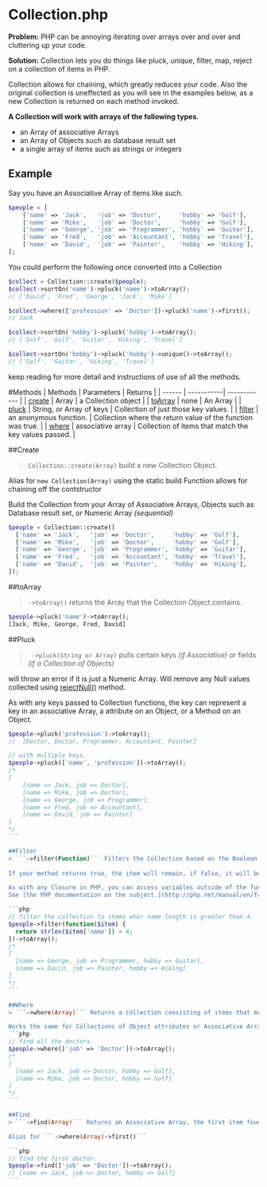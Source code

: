 # Collection.php
**Problem:** PHP can be annoying iterating over arrays over and over and cluttering up your code.

**Solution:** Collection lets you do things like pluck, unique, filter, map, reject on a collection of items in PHP. 

Collection allows for chaining, which greatly reduces your code. Also the original collection is uneffected as you will see in the examples below, as a new Collection is returned on each method invoked.

**A Collection will work with arrays of the following types.**

- an Array of associative Arrays
- an Array of Objects such as database result set
- a single array of items such as strings or integers

## Example
Say you have an Associative Array of items like such. 

```php
$people = [
    ['name' => 'Jack',   'job' => 'Doctor',     'hobby' => 'Golf'], 
    ['name' => 'Mike',   'job' => 'Doctor',     'hobby' => 'Golf'], 
    ['name' => 'George', 'job' => 'Programmer', 'hobby' => 'Guitar'],
    ['name' => 'Fred',   'job' => 'Accountant', 'hobby' => 'Travel'],
    ['name' => 'David',  'job' => 'Painter',    'hobby' => 'Hiking'],
];
```

You could perform the following once converted into a Collection

```php
$collect = Collection::create($people);
$collect->sortOn('name')->pluck('name')->toArray();
// ['David', 'Fred', 'George', 'Jack', 'Mike']

$collect->where(['profession' => 'Doctor'])->pluck('name')->first();
// Jack

$collect->sortOn('hobby')->pluck('hobby')->toArray();
// ['Golf', 'Golf', 'Guitar', 'Hiking', 'Travel']

$collect->sortOn('hobby')->pluck('hobby')->unique()->toArray();
// ['Golf', 'Guitar', 'Hiking', 'Travel']
```

keep reading for more detail and instructions of use of all the methods.

#Methods
| Methods | Parameters | Returns  |
| ------  | -----------| ------------ |
| [create](#create) | Array | a Collection object |
| [toArray](#toArray) | none | An Array |
| [pluck](#pluck) | String, or Array of keys | Collection of just those key values. |
| [filter](#filter) | an anonymous function. | Collection where the return value of the function was true. |
| [where](#where) | associative array | Collection of items that match the key values passed. |


##Create 
> ```Collection::create(Array)``` build a new Collection Object. 

Alias for ```new Collection(Array)``` using the static build Functiion allows for chaining off the contstructor

Build the Collection from your Array of Associative Arrays, Objects such as Database result set, or Numeric Array _(sequential)_

```php
$people = Collection::create([
  ['name' => 'Jack',   'job' => 'Doctor',     'hobby' => 'Golf'], 
  ['name' => 'Mike',   'job' => 'Doctor',     'hobby' => 'Golf'], 
  ['name' => 'George', 'job' => 'Programmer', 'hobby' => 'Guitar'],
  ['name' => 'Fred',   'job' => 'Accountant', 'hobby' => 'Travel'],
  ['name' => 'David',  'job' => 'Painter',    'hobby' => 'Hiking'],
]);
```
    
##toArray 
> ```->toArray()``` returns the Array that the Collection Object contains.
    
```php
$people->pluck('name')->toArray();
[Jack, Mike, George, Fred, David]
```

##Pluck 
> ``` ->pluck(String or Array)``` pulls certain keys _(if Associative)_ or fields _(if a Collection of Objects)_

will throw an error if it is just a Numeric Array. Will remove any Null values collected using [rejectNull()](#rejectNull) method.

As with any keys passed to Collection functions, the key can represent a key in an associative Array, a attribute on an Object, or a Method on an Object.

````php  
$people->pluck('profession')->toArray();
//  [Doctor, Doctor, Programmer, Accountant, Painter]

// with multiple keys.
$people->pluck(['name', 'profession'])->toArray();
/*  
[
    [name => Jack, job => Doctor],
    [name => Mike, job => Doctor],
    [name => George, job => Programmer],
    [name => Fred, job => Accountant],
    [name => David, job => Painter]
]
*/
```

##Filter 
> ```->filter(Function)``` Filters the Collection based on the Boolean return value of the Anonymous function passed. 
    
If your method returns true, the item will remain, if false, it will be removed from the returned Collection.

As with any Closure in PHP, you can access variables outside of the function using the use operator. 
See [the PHP documentation on the subject.](http://php.net/manual/en/functions.anonymous.php)

```php  
// filter the collection to items wher name length is greater than 4.
$people->filter(function($item) {
  return strlen($item['name']) > 4;
})->toArray();
/*
[
  [name => George, job => Programmer, hobby => Guitar],
  [name => David, job => Painter, hobby => Hiking]
]
*/
```

##Where 
> ```->where(Array)``` Returns a Collection consisting of items that meet the key values passed. 

Works the same for Collections of Object attributes or Associative Array keys.
```php    
// find all the doctors.
$people->where(['job' => 'Doctor'])->toArray();
/*
[
  [name => Jack, job => Doctor, hobby => Golf],
  [name => Mike, job => Doctor, hobby => Golf]
]
*/
```

##Find 
> ```->find(Array)``` Returns an Associative Array, the first item found that matches the key vals passed. 

Alias for ```->where(Array)->first()```

```php
// find the first doctor.
$people->find(['job' => 'Doctor'])->toArray(); 
// [name => Jack, job => Doctor, hobby => Golf]
```





